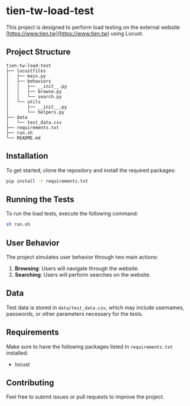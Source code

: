 # tien-tw-load-test

This project is designed to perform load testing on the external website [https://www.tien.tw](https://www.tien.tw) using Locust.

## Project Structure

```
tien-tw-load-test
├── locustfiles
│   ├── main.py
│   ├── behaviors
│   │   ├── __init__.py
│   │   ├── browse.py
│   │   └── search.py
│   └── utils
│       ├── __init__.py
│       └── helpers.py
├── data
│   └── test_data.csv
├── requirements.txt
├── run.sh
└── README.md
```

## Installation

To get started, clone the repository and install the required packages:

```bash
pip install -r requirements.txt
```

## Running the Tests

To run the load tests, execute the following command:

```bash
sh run.sh
```

## User Behavior

The project simulates user behavior through two main actions:

1. **Browsing**: Users will navigate through the website.
2. **Searching**: Users will perform searches on the website.

## Data

Test data is stored in `data/test_data.csv`, which may include usernames, passwords, or other parameters necessary for the tests.

## Requirements

Make sure to have the following packages listed in `requirements.txt` installed:

- locust

## Contributing

Feel free to submit issues or pull requests to improve the project.
